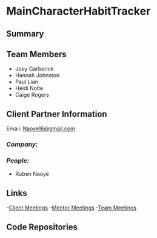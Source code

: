 # MainCharacterHabitTracker

## **Summary**

## **Team Members**

- Joey Garberick
- Hannah Johnston
- Paul Lian
- Heidi Nolte
- Caige Rogers
  
## **Client Partner Information**

Email: Naoye16@gmail.com

### *Company:*

### *People:*
- Ruben Naoye

## **Links**

-[Client Meetings](https://github.com/joeygarberick/MainCharacterHabitTracker/tree/main/MeetingMinutes/ClientPartner)
-[Mentor Meetings](https://github.com/joeygarberick/MainCharacterHabitTracker/tree/main/MeetingMinutes/Mentor)
-[Team Meetings]()



## Code Repositories
